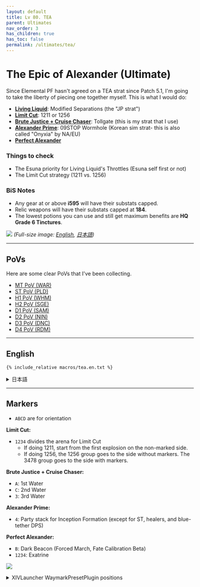 ```yaml
---
layout: default
title: Lv 80. TEA
parent: Ultimates
nav_order: 3
has_children: true
has_toc: false
permalink: /ultimates/tea/
---
```


# The Epic of Alexander (Ultimate)

Since Elemental PF hasn't agreed on a TEA strat since Patch 5.1, I'm going to take the liberty of piecing one together myself. This is what I would do:

- [**Living Liquid**](01_living_liquid.en.md): Modified Separations (the "JP strat")
- [**Limit Cut**](02a_limit_cut.en.md): 1211 or 1256
- [**Brute Justice + Cruise Chaser**](02b_bjcc.en.md): Tollgate (this is my strat that I use)
- [**Alexander Prime**](03_alex_prime.en.md): 09STOP Wormhole (Korean sim strat- this is also called "Onyxia" by NA/EU)
- [**Perfect Alexander**](04_perfect_alex.en.md)

### Things to check

- The Esuna priority for Living Liquid's Throttles (Esuna self first or not)
- The Limit Cut strategy (1211 vs. 1256)

### BiS Notes

- Any gear at or above **i595** will have their substats capped.
- Relic weapons will have their substats capped at **184**.
- The lowest potions you can use and still get maximum benefits are **HQ Grade 6 Tinctures**.

![]({{site.baseurl}}/assets/images/ultimates/tea/tea_cheatsheet.jpg)
*(Full-size image: [English]({{site.baseurl}}/assets/images/ultimates/tea/tea_cheatsheet.jpg), [日本語]({{site.baseurl}}/assets/images/ultimates/tea/tea_cheatsheet_jp.jpg))*

---

## PoVs

Here are some clear PoVs that I've been collecting.

- [MT PoV (WAR)](https://youtu.be/uJVHsrhHsJ8)
- [ST PoV (PLD)](https://youtu.be/leQ9t61W4OY)
- [H1 PoV (WHM)](https://youtu.be/IqcxKunPY5Q)
- [H2 PoV (SGE)](https://youtu.be/Q80yoHMcxhg)
- [D1 PoV (SAM)](https://youtu.be/RCkbxPT3prI)
- [D2 PoV (NIN)](https://youtu.be/yb9oLIlwiCM)
- [D3 PoV (DNC)](https://youtu.be/ToaYJdOdUcA)
- [D4 PoV (RDM)](https://youtu.be/coE2xYyd23A)

---

## English

```
{% include_relative macros/tea.en.txt %}
```

<details markdown=block>
<summary>日本語</summary>

```
{% include_relative macros/tea.jp.txt %}
```

</details>

---

## Markers

- `ABCD` are for orientation

**Limit Cut:**
- `1234` divides the arena for Limit Cut
	- If doing 1211, start from the first explosion on the non-marked side.
	- If doing 1256, the 1256 group goes to the side without markers. The 3478 group goes to the side with markers.
	
**Brute Justice + Cruise Chaser:**
- `A`: 1st Water
- `C`: 2nd Water
- `3`: 3rd Water

**Alexander Prime:**
- `4`: Party stack for Inception Formation (except for ST, healers, and blue-tether DPS)

**Perfect Alexander:**
- `B`: Dark Beacon (Forced March, Fate Calibration Beta)
- `1234`: Exatrine

![]({{site.baseurl}}/assets/images/ultimates/tea/markers.jpg)
<details markdown=block>
<summary>XIVLauncher WaymarkPresetPlugin positions</summary>

```json
{
  "Name":"TEA",
  "MapID":694,
  "A":{"X":100.0,"Y":0.0,"Z":88.0,"ID":0,"Active":true},
  "B":{"X":114.0,"Y":0.0,"Z":100.0,"ID":1,"Active":true},
  "C":{"X":100.0,"Y":0.0,"Z":116.0,"ID":2,"Active":true},
  "D":{"X":84.0,"Y":0.0,"Z":100.0,"ID":3,"Active":true},
  "One":{"X":92.2,"Y":0.0,"Z":107.8,"ID":4,"Active":true},
  "Two":{"X":100.0,"Y":0.0,"Z":107.8,"ID":5,"Active":true},
  "Three":{"X":107.8,"Y":0.0,"Z":107.8,"ID":6,"Active":true},
  "Four":{"X":107.8,"Y":0.0,"Z":100.0,"ID":7,"Active":true}
}
```

</details>